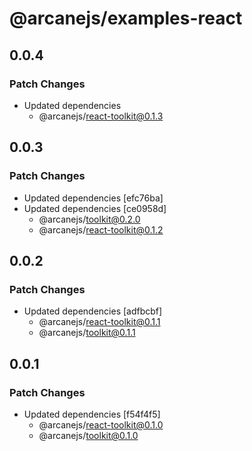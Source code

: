 # @arcanejs/examples-react

## 0.0.4

### Patch Changes

- Updated dependencies
  - @arcanejs/react-toolkit@0.1.3

## 0.0.3

### Patch Changes

- Updated dependencies [efc76ba]
- Updated dependencies [ce0958d]
  - @arcanejs/toolkit@0.2.0
  - @arcanejs/react-toolkit@0.1.2

## 0.0.2

### Patch Changes

- Updated dependencies [adfbcbf]
  - @arcanejs/react-toolkit@0.1.1
  - @arcanejs/toolkit@0.1.1

## 0.0.1

### Patch Changes

- Updated dependencies [f54f4f5]
  - @arcanejs/react-toolkit@0.1.0
  - @arcanejs/toolkit@0.1.0
